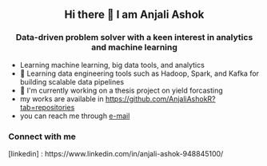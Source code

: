 <h2 align="center">Hi there 👋 I am Anjali Ashok </h2>
<h3 align="center"> Data-driven problem solver with a keen interest in analytics and machine learning </h3>


* Learning machine learning, big data tools, and analytics
* 🌱 Learning data engineering tools such as Hadoop, Spark, and Kafka for building scalable data pipelines
* 🔭 I'm currently working on a thesis project on yield forcasting
*  my works are available in https://github.com/AnjaliAshokR?tab=repositories
*  you can reach me through [e-mail](mailto:anjaliashok2809@gmail.com)

<h3> Connect with me </h3>
[linkedin] : https://www.linkedin.com/in/anjali-ashok-948845100/



<!--
**AnjaliAshokR/AnjaliAshokR** is a ✨ _special_ ✨ repository because its `README.md` (this file) appears on your GitHub profile.

Here are some ideas to get you started:

- 🔭 I’m currently working on ...
- 🌱 I’m currently learning ...
- 👯 I’m looking to collaborate on ...
- 🤔 I’m looking for help with ...
- 💬 Ask me about ...
- 📫 How to reach me: ...
- 😄 Pronouns: ...
- ⚡ Fun fact: ...
-->
